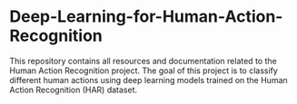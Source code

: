 # Deep-Learning-for-Human-Action-Recognition
This repository contains all resources and documentation related to the Human Action Recognition project. The goal of this project is to classify different human actions using deep learning models trained on the Human Action Recognition (HAR) dataset.
